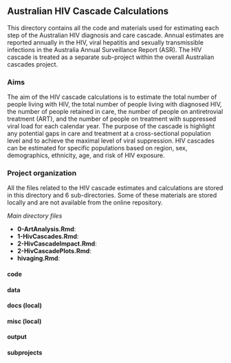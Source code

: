 ## Australian HIV Cascade Calculations ##

This directory contains all the code and materials used for estimating each step of the Australian HIV diagnosis and care cascade. Annual estimates are reported annually in the HIV, viral hepatitis and sexually transmissible infections in the Australia Annual Surveillance Report (ASR). The HIV cascade is treated as a separate sub-project within the overall Australian cascades project. 

### Aims ###

The aim of the HIV cascade calculations is to estimate the total number of people living with HIV, the total number of people living with diagnosed HIV, the number of people retained in care, the number of people on antiretrovial treatment (ART), and the number of people on treatment with suppressed viral load for each calendar year. The purpose of the cascade is highlight any potential gaps in care and treatment at a cross-sectional population level and to achieve the maximal level of viral suppression. HIV cascades can be estimated for specific populations based on region, sex, demographics, ethnicity, age, and risk of HIV exposure. 

### Project organization ###

All the files related to the HIV cascade estimates and calculations are stored in this directory and 6 sub-directories. Some of these materials are stored locally and are not available from the online repository. 

_Main directory files_

- **0-ArtAnalysis.Rmd**:
- **1-HivCascades.Rmd**:
- **2-HivCascadeImpact.Rmd**:
- **2-HivCascadePlots.Rmd**:
- **hivaging.Rmd**:


#### code ####

#### data ####

#### docs (local) ####

#### misc (local) ####

#### output ####

#### subprojects ####




 

